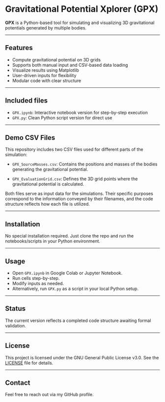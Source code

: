 # Gravitational Potential Xplorer (GPX)

**GPX** is a Python-based tool for simulating and visualizing 3D gravitational potentials generated by multiple bodies.

---

## Features

- Compute gravitational potential on 3D grids  
- Supports both manual input and CSV-based data loading  
- Visualize results using Matplotlib  
- User-driven inputs for flexibility  
- Modular code with clear structure

---

## Included files

- `GPX.ipynb`: Interactive notebook version for step-by-step execution  
- `GPX.py`: Clean Python script version for direct use

---

## Demo CSV Files

This repository includes two CSV files used for different parts of the simulation:

- `GPX_SourceMasses.csv`: Contains the positions and masses of the bodies generating the gravitational potential.
  
- `GPX_EvaluationGrid.csv`: Defines the 3D grid points where the gravitational potential is calculated.  

Both files serve as input data for the simulations. Their specific purposes correspond to the information conveyed by their filenames, and the code structure reflects how each file is utilized.

---

## Installation

No special installation required. Just clone the repo and run the notebooks/scripts in your Python environment.

---

## Usage

- Open `GPX.ipynb` in Google Colab or Jupyter Notebook.  
- Run cells step-by-step.  
- Modify inputs as needed.  
- Alternatively, run `GPX.py` as a script in your local Python setup.

---

## Status

The current version reflects a completed code structure awaiting formal validation.

---

## License

This project is licensed under the GNU General Public License v3.0. See the [LICENSE](LICENSE) file for details.

---

## Contact

Feel free to reach out via my GitHub profile.

